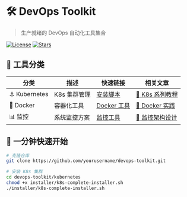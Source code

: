 # 🛠️ DevOps Toolkit

> 生产就绪的 DevOps 自动化工具集合

[![License](https://img.shields.io/badge/license-MIT-blue.svg)](LICENSE)
[![Stars](https://img.shields.io/github/stars/yourusername/devops-toolkit.svg)](https://github.com/yourusername/devops-toolkit/stargazers)

## 🎯 工具分类

| 分类 | 描述 | 快速链接 | 相关文章 |
|------|------|----------|----------|
| ⚓ Kubernetes | K8s 集群管理 | [安装脚本](./kubernetes) | [📖 K8s 系列教程](https://github.com/yourusername/tech-lab-blog/kubernetes) |
| 🐳 Docker | 容器化工具 | [Docker 工具](./docker) | [📖 Docker 实践](https://github.com/yourusername/tech-lab-blog/docker) |
| 📊 监控 | 系统监控方案 | [监控工具](./monitoring) | [📖 监控架构设计](https://github.com/yourusername/tech-lab-blog/monitoring) |

## 🚀 一分钟快速开始

```bash
# 克隆仓库
git clone https://github.com/yourusername/devops-toolkit.git

# 安装 K8s 集群
cd devops-toolkit/kubernetes
chmod +x installer/k8s-complete-installer.sh
./installer/k8s-complete-installer.sh